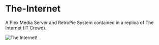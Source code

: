 # The-Internet
A Plex Media Server and RetroPie System contained in a replica of The Internet (IT Crowd).

![The Internet!](https://imagehost.imageupload.net/2020/02/22/20200101_103832.jpg)
